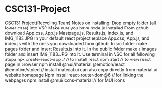# CSC131-Project
CSC131 Project(Recycling Team)
Notes on installing:
Drop empty folder (all lower case) into VSC
Make sure you have node.js installed
From github download App.css, App.js Mastpage.js, Results.js, index.js, and IMG_1183.JPG  In your default react project replace App.css, App.js, and index.js with the ones you downloaded form github. In src folder make pages folder and insert Results.js into it. In the public folder make a images folder and insert IMG_1183.JPG into it.
Use terminal in VSC for all following steps
npx create-react–app ./                                                              // to install react
npm start                                                                                    // to view react page in browser
npm install @mui/material @emotion/react @emotion/styled  // install material.ui can also copy directly from material.ui website homepage
Npm install react-router-dom@6                                             // for linking the webpages 
npm install @mui/icons-material                                            // for MUI icons 
